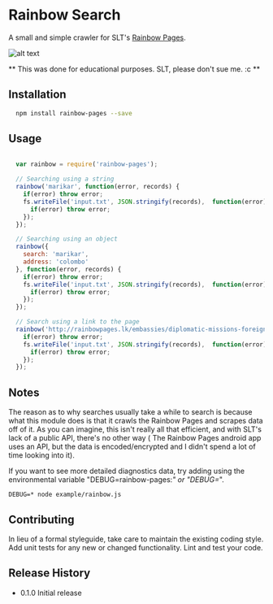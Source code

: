 # Rainbow Search
A small and simple crawler for SLT's [Rainbow Pages](http://rainbowpages.lk/).

![alt text][logo]

** This was done for educational purposes. SLT, please don't sue me. :c **

## Installation

```bash
  npm install rainbow-pages --save
```

## Usage

```js

  var rainbow = require('rainbow-pages');

  // Searching using a string
  rainbow('marikar', function(error, records) {
    if(error) throw error;
    fs.writeFile('input.txt', JSON.stringify(records),  function(error) {
      if(error) throw error;
    });
  });

  // Searching using an object
  rainbow({
    search: 'marikar',
    address: 'colombo'
  }, function(error, records) {
    if(error) throw error;
    fs.writeFile('input.txt', JSON.stringify(records),  function(error) {
      if(error) throw error;
    });
  });

  // Search using a link to the page
  rainbow('http://rainbowpages.lk/embassies/diplomatic-missions-foreign-representatives-in-sri-lanka', function(error, records) {
    if(error) throw error;
    fs.writeFile('input.txt', JSON.stringify(records),  function(error) {
      if(error) throw error;
    });
  });
```

## Notes
The reason as to why searches usually take a while to search is because what this module does is that it crawls the Rainbow Pages and scrapes data off of it. As you can imagine, this isn't really all that efficient, and with SLT's lack of a public API, there's no other way ( The Rainbow Pages android app uses an API, but the data is encoded/encrypted and I didn't spend a lot of time looking into it).

If you want to see more detailed diagnostics data, try adding using the environmental variable "DEBUG=rainbow-pages:*" or "DEBUG=*".

```
DEBUG=* node example/rainbow.js
```

## Contributing
In lieu of a formal styleguide, take care to maintain the existing coding style. Add unit tests for any new or changed functionality. Lint and test your code.

## Release History
- 0.1.0 Initial release

[logo]: https://s-media-cache-ak0.pinimg.com/236x/96/a5/2e/96a52ebbebeee9ecbe9aee4561283b54.jpg "I taste the  rainbow"
